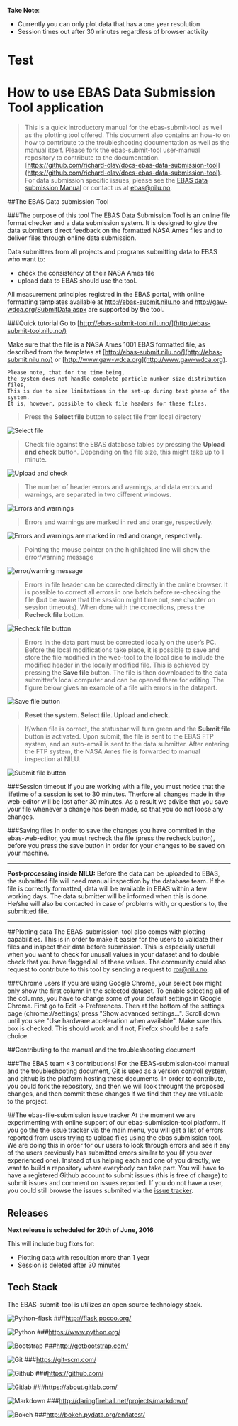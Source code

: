 **Take Note**:
* Currently you can only plot data that has a one year resolution
* Session times out after 30 minutes regardless of browser activity

<h1>Test</h1>

How to use EBAS Data Submission Tool application
============

> This is a quick introductory manual for the ebas-submit-tool as well as the plotting tool offered. This document also contains an how-to on how to contribute to the troubleshooting documentation as well as the manual itself. Please fork the ebas-submit-tool user-manual repository to contribute to the documentation. [https://github.com/richard-olav/docs-ebas-data-submission-tool](https://github.com/richard-olav/docs-ebas-data-submission-tool). For data submission specific issues, please see the [EBAS data submission Manual](http://ebas-submit.nilu.no/) or contact us at ebas@nilu.no. 

##The EBAS Data submission Tool

###The purpose of this tool
The EBAS Data Submission Tool is an online file format checker and a data submission system. It is designed to give the data submitters direct feedback on the formatted NASA Ames files and to deliver files through online data submission.

Data submitters from all projects and programs submitting data to EBAS who want to: 
- check the consistency of their NASA Ames file 
- upload data to EBAS
should use the tool.

All measurement principles registred in the EBAS portal, with online formatting templates available at http://ebas-submit.nilu.no and http://gaw-wdca.org/SubmitData.aspx are supported by the tool. 

###Quick tutorial
Go to [http://ebas-submit-tool.nilu.no/](http://ebas-submit-tool.nilu.no/)

Make sure that the file is a NASA Ames 1001 EBAS formatted file, as described from the templates at [http://ebas-submit.nilu.no/](http://ebas-submit.nilu.no/) or [http://www.gaw-wdca.org](http://www.gaw-wdca.org). 

	Please note, that for the time being, 
	the system does not handle complete particle number size distribution files, 
	This is due to size limitations in the set-up during test phase of the system. 
	It is, however, possible to check file headers for these files.

> Press the **Select file** button to select file from local directory

![Select file](https://raw.githubusercontent.com/ebas-submission-tool/ebas-submission-tool-docs/master/images/select_file.png "Select file")

> Check file against the EBAS database tables by pressing the **Upload and check** button. Depending on the file size, this might take up to 1 minute.

![Upload and check](https://raw.githubusercontent.com/ebas-submission-tool/ebas-submission-tool-docs/master/images/upload_check.png "Upload and check")

> The number of header errors and warnings, and data errors and warnings, are separated in two different windows.

![Errors and warnings](https://raw.githubusercontent.com/ebas-submission-tool/ebas-submission-tool-docs/master/images/error_warning.png "Errors and warnings")

> Errors and warnings are marked in red and orange, respectively.

![Errors and warnings are marked in red and orange, respectively.](https://raw.githubusercontent.com/ebas-submission-tool/ebas-submission-tool-docs/master/images/red_orange.png "Errors and warnings are marked in red and orange, respectively.")

> Pointing the mouse pointer on the highlighted line will show the error/warning message

![error/warning message](https://raw.githubusercontent.com/ebas-submission-tool/ebas-submission-tool-docs/master/images/error_warning_message.png "error/warning message")

> Errors in file header can be corrected directly in the online browser. It is possible to correct all errors in one batch before re-checking the file (but be aware that the session might time out, see chapter on session timeouts). When done with the corrections, press the **Recheck file** botton. 

![Recheck file button](https://raw.githubusercontent.com/ebas-submission-tool/ebas-submission-tool-docs/master/images/recheck_file.png "Recheck file button")

> Errors in the data part must be corrected locally on the user’s PC. Before the local modifications take place, it is possible to save and store the file modified in the web-tool to the local disc to include the modified header in the locally modified file. This is achieved by pressing the **Save file** button. The file is then downloaded to the data submitter’s local computer and can be opened there for editing. The figure below gives an example of a file with errors in the datapart.

![Save file button](https://raw.githubusercontent.com/ebas-submission-tool/ebas-submission-tool-docs/master/images/save_file.png "Save file button")

> **Reset the system. Select file. Upload and check.**

> If/when file is correct, the statusbar will turn green and the **Submit file** button is activated. Upon submit, the file is sent to the EBAS FTP system, and an auto-email is sent to the data submitter. After entering the FTP system, the NASA Ames file is forwarded to manual inspection at NILU. 

![Submit file button](https://raw.githubusercontent.com/ebas-submission-tool/ebas-submission-tool-docs/master/images/submit_file.png "Submit file button")

###Session timeout
If you are working with a file, you must notice that the lifetime of a session is set to 30 minutes. Therfore all changes made in the web-editor will be lost after 30 minutes. 
As a result we advise that you save your file whenever a change has been made, so that you do not loose any changes.

###Saving files
In order to save the changes you have commited in the ebas-web-editor, you must recheck the file (press the recheck button), before you press the save button in order for your changes to be saved on your machine.

--------  -----------------------
**Post-processing inside NILU:** 
Before the data can be uploaded to EBAS, the submitted file will need manual inspection by the database team. If the file is correctly formatted, data will be available in EBAS within a few working days. The data submitter will be informed when this is done. He/she will also be contacted in case of problems with, or questions to, the submitted file.
--------  -----------------------

##Plotting data
The EBAS-submission-tool also comes with plotting capabilities. This is in order to make it easier for the users to validate their files and inspect their data before submission. This is especially usefull when you want to check for unusall values in your dataset and to double check that you have flagged all of these values. The community could also request to contribute to this tool by sending a request to ror@nilu.no.

###Chrome users
If you are using Google Chrome, your select box might only show the first column in the selected dataset. To enable selecting all of the columns, you have to change some of your default settings in Google Chrome.
First go to Edit -> Preferences. Then at the bottom of the settings page (chrome://settings) press "Show advanced settings...". Scroll down until you see "Use hardware acceleration when available". Make sure this box is checked. This should work and if not, Firefox should be a safe choice.  

##Contributing to the manual and the troubleshooting document

###The EBAS team <3 contributions!
For the EBAS-submission-tool manual and the troubleshooting document, Git is used as a version controll system, and github is the platform hosting these documents. In order to contribute, you could fork the repository, and then we will look throught the proposed changes, and then commit these changes if we find that they are valuable to the project.

##The ebas-file-submission issue tracker
At the moment we are experimenting with online support of our ebas-submission-tool platform. If you go the the issue tracker via the main menu, you will get a list of errors reported from users trying to upload files using the ebas submission tool. We are doing this in order for our users to look through errors and see if any of the users previously has submitted errors similar to you (if you ever experienced one). Instead of us helping each and one of you directly, we want to build a repository where everybody can take part. You will have to have a registered Github account to submit issues (this is free of charge) to submit issues and comment on issues reported. If you do not have a user, you could still browse the issues submited via the [issue tracker](https://github.com/richard-olav/troubleshooting-ebas-submit-errors/issues).

## Releases
**Next release is scheduled for 20th of June, 2016**

This will include bug fixes for:
* Plotting data with resoultion more than 1 year
* Session is deleted after 30 minutes

## Tech Stack
The EBAS-submit-tool is utilizes an open source technology stack.

![Python-flask](https://raw.githubusercontent.com/richard-olav/docs-ebas-data-submission-tool/master/images/tech_stack/flask.png "Flask")
###<http://flask.pocoo.org/>

![Python](https://raw.githubusercontent.com/richard-olav/docs-ebas-data-submission-tool/master/images/tech_stack/python.png "Python")
###<https://www.python.org/>

![Bootstrap](https://raw.githubusercontent.com/richard-olav/docs-ebas-data-submission-tool/master/images/tech_stack/bootstrap.png "Bootstrap")
###<http://getbootstrap.com/>

![Git](https://raw.githubusercontent.com/richard-olav/docs-ebas-data-submission-tool/master/images/tech_stack/git.png "Git")
###<https://git-scm.com/>

![Github](https://raw.githubusercontent.com/richard-olav/docs-ebas-data-submission-tool/master/images/tech_stack/github.png "Github")
###<https://github.com/>

![Gitlab](https://raw.githubusercontent.com/richard-olav/docs-ebas-data-submission-tool/master/images/tech_stack/gitlab.png "Gitlab")
###<https://about.gitlab.com/>

![Markdown](https://raw.githubusercontent.com/richard-olav/docs-ebas-data-submission-tool/master/images/tech_stack/markdown.png "Markdown")
###<http://daringfireball.net/projects/markdown/>

![Bokeh](https://raw.githubusercontent.com/richard-olav/docs-ebas-data-submission-tool/master/images/tech_stack/bokeh.png "Bokeh")
###<http://bokeh.pydata.org/en/latest/>

